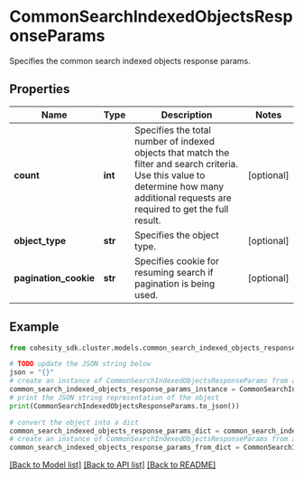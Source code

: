 # CommonSearchIndexedObjectsResponseParams

Specifies the common search indexed objects response params.

## Properties

Name | Type | Description | Notes
------------ | ------------- | ------------- | -------------
**count** | **int** | Specifies the total number of indexed objects that match the filter and search criteria. Use this value to determine how many additional requests are required to get the full result. | [optional] 
**object_type** | **str** | Specifies the object type. | [optional] 
**pagination_cookie** | **str** | Specifies cookie for resuming search if pagination is being used. | [optional] 

## Example

```python
from cohesity_sdk.cluster.models.common_search_indexed_objects_response_params import CommonSearchIndexedObjectsResponseParams

# TODO update the JSON string below
json = "{}"
# create an instance of CommonSearchIndexedObjectsResponseParams from a JSON string
common_search_indexed_objects_response_params_instance = CommonSearchIndexedObjectsResponseParams.from_json(json)
# print the JSON string representation of the object
print(CommonSearchIndexedObjectsResponseParams.to_json())

# convert the object into a dict
common_search_indexed_objects_response_params_dict = common_search_indexed_objects_response_params_instance.to_dict()
# create an instance of CommonSearchIndexedObjectsResponseParams from a dict
common_search_indexed_objects_response_params_from_dict = CommonSearchIndexedObjectsResponseParams.from_dict(common_search_indexed_objects_response_params_dict)
```
[[Back to Model list]](../README.md#documentation-for-models) [[Back to API list]](../README.md#documentation-for-api-endpoints) [[Back to README]](../README.md)


